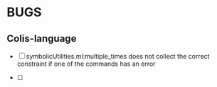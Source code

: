 # BUGS
## Colis-language
   - [ ] symbolicUtilities.ml:multiple_times
     does not collect the correct constraint
       if one of the commands has an error

   - [ ]
